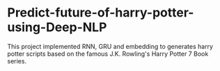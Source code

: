 # Predict-future-of-harry-potter-using-Deep-NLP

This project implemented RNN, GRU and embedding to generates harry potter scripts based on the famous J.K. Rowling's Harry Potter 7 Book series.



